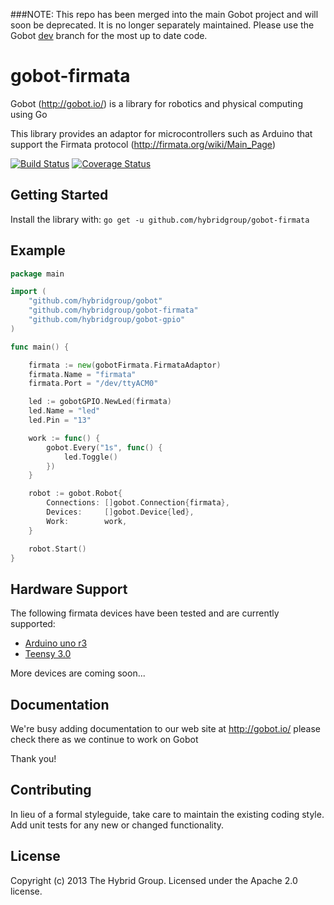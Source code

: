 ###NOTE: This repo has been merged into the main Gobot project and will soon be deprecated. It is no longer separately maintained. Please use the Gobot [dev](https://github.com/hybridgroup/gobot/tree/dev) branch for the most up to date code.

# gobot-firmata

Gobot (http://gobot.io/) is a library for robotics and physical computing using Go

This library provides an adaptor for microcontrollers such as Arduino that support the Firmata protocol (http://firmata.org/wiki/Main_Page)

[![Build Status](https://travis-ci.org/hybridgroup/gobot-firmata.svg?branch=master)](https://travis-ci.org/hybridgroup/gobot-firmata) [![Coverage Status](https://coveralls.io/repos/hybridgroup/gobot-firmata/badge.png)](https://coveralls.io/r/hybridgroup/gobot-firmata)

## Getting Started

Install the library with: `go get -u github.com/hybridgroup/gobot-firmata`

## Example

```go
package main

import (
	"github.com/hybridgroup/gobot"
	"github.com/hybridgroup/gobot-firmata"
	"github.com/hybridgroup/gobot-gpio"
)

func main() {

	firmata := new(gobotFirmata.FirmataAdaptor)
	firmata.Name = "firmata"
	firmata.Port = "/dev/ttyACM0"

	led := gobotGPIO.NewLed(firmata)
	led.Name = "led"
	led.Pin = "13"

	work := func() {
		gobot.Every("1s", func() {
			led.Toggle()
		})
	}

	robot := gobot.Robot{
		Connections: []gobot.Connection{firmata},
		Devices:     []gobot.Device{led},
		Work:        work,
	}

	robot.Start()
}
```
## Hardware Support
The following firmata devices have been tested and are currently supported:

  - [Arduino uno r3](http://arduino.cc/en/Main/arduinoBoardUno)
  - [Teensy 3.0](http://www.pjrc.com/store/teensy3.html)

More devices are coming soon...

## Documentation
We're busy adding documentation to our web site at http://gobot.io/ please check there as we continue to work on Gobot

Thank you!

## Contributing
In lieu of a formal styleguide, take care to maintain the existing coding style. Add unit tests for any new or changed functionality.

## License
Copyright (c) 2013 The Hybrid Group. Licensed under the Apache 2.0 license.
